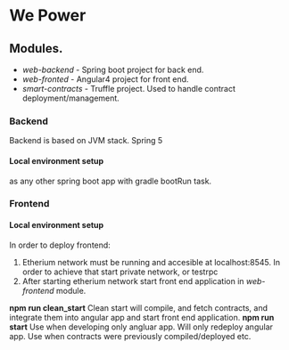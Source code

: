 # We Power

## Modules.
* _web-backend_  - Spring boot project for back end.
* _web-fronted_ -  Angular4 project for front end.
* _smart-contracts_ - Truffle project. Used to handle contract deployment/management.

### Backend
Backend is based on JVM stack. Spring 5
#### Local environment setup
as any other spring boot app with gradle bootRun task.

### Frontend

#### Local environment setup
In order to deploy frontend:

1. Etherium network must be running and accesible at localhost:8545.
In order to achieve that start private network, or testrpc
2. After starting etherium network start front end application in _web-frontend_ module.

**npm run clean_start**
      Clean start will compile, and fetch contracts, and integrate them into angular app and start front end application.
**npm run start**
      Use when developing only angluar app. Will only redeploy angular app. Use when contracts were previously compiled/deployed etc.